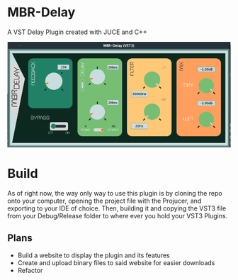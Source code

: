 # MBR-Delay
 A VST Delay Plugin created with JUCE and C++

 ![alt text](https://github.com/No-Reference-DSP/MBR-Delay/blob/main/Images/MBR-Delay.png?raw=true)

# Build
 As of right now, the way only way to use this plugin is by cloning the repo onto your computer, opening the project file with the Projucer, and exporting to your IDE of choice. Then, building it and copying the VST3 file from your Debug/Release folder to where ever you hold your VST3 Plugins.
 
## Plans
- Build a website to display the plugin and its features
- Create and upload binary files to said website for easier downloads
- Refactor
